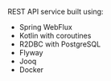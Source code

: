 REST API service built using:
* Spring WebFlux
* Kotlin with coroutines 
* R2DBC with PostgreSQL
* Flyway
* Jooq
* Docker
